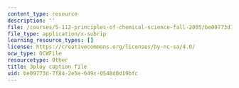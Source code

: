 ```yaml
---
content_type: resource
description: ''
file: /courses/5-112-principles-of-chemical-science-fall-2005/be09773d7f842e5e649c0548d0d19bfc_JrL2jlkoRUY.srt
file_type: application/x-subrip
learning_resource_types: []
license: https://creativecommons.org/licenses/by-nc-sa/4.0/
ocw_type: OCWFile
resourcetype: Other
title: 3play caption file
uid: be09773d-7f84-2e5e-649c-0548d0d19bfc
---
```

